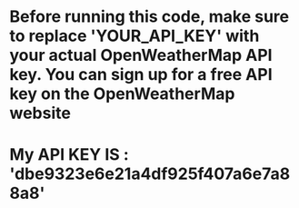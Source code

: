# Before running this code, make sure to replace 'YOUR_API_KEY' with your actual OpenWeatherMap API key. You can sign up for a free API key on the OpenWeatherMap website
# My API KEY IS : 'dbe9323e6e21a4df925f407a6e7a88a8' 
